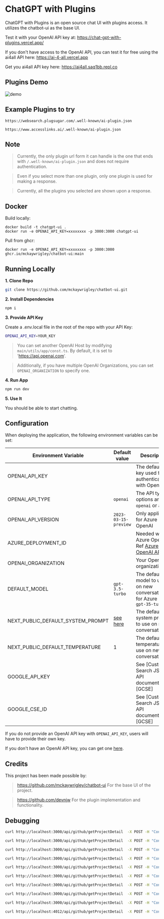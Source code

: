 # ChatGPT with Plugins

ChatGPT with Plugins is an open source chat UI with plugins access. It utilizes the chatbot-ui as the base UI.

Test it with your OpenAI API key at: <https://chat-gpt-with-plugins.vercel.app/>

If you don't have access to the OpenAI API, you can test it for free using the ai4all API here: <https://ai-4-all.vercel.app>

Get you ai4all API key here: <https://ai4all.saq1bb.repl.co>

## Plugins Demo

![demo](https://user-images.githubusercontent.com/48133047/246844909-ca71c866-5c9b-4795-b019-8998d3b43220.gif)

## Example Plugins to try

```https://websearch.plugsugar.com/.well-known/ai-plugin.json```

```https://www.accesslinks.ai/.well-known/ai-plugin.json```

## Note

> Currently, the only plugin url form it can handle is the one that ends with ```/.well-known/ai-plugin.json``` and does not require authentication.

> Even if you select more than one plugin, only one plugin is used for making a response.

> Currently, all the plugins you selected are shown upon a response.

## Docker

Build locally:

```shell
docker build -t chatgpt-ui .
docker run -e OPENAI_API_KEY=xxxxxxxx -p 3000:3000 chatgpt-ui
```

Pull from ghcr:

```
docker run -e OPENAI_API_KEY=xxxxxxxx -p 3000:3000 ghcr.io/mckaywrigley/chatbot-ui:main
```

## Running Locally

**1. Clone Repo**

```bash
git clone https://github.com/mckaywrigley/chatbot-ui.git
```

**2. Install Dependencies**

```bash
npm i
```

**3. Provide API Key**

Create a .env.local file in the root of the repo with your API Key:

```bash
OPENAI_API_KEY=YOUR_KEY
```

> You can set another OpenAI Host by modifying ```main/utils/app/const.ts```. By default, it is set to '<https://api.openai.com>'.

> Additionally, if you have multiple OpenAI Organizations, you can set `OPENAI_ORGANIZATION` to specify one.

**4. Run App**

```bash
npm run dev
```

**5. Use It**

You should be able to start chatting.

## Configuration

When deploying the application, the following environment variables can be set:

| Environment Variable              | Default value                  | Description                                                                                                                               |
| --------------------------------- | ------------------------------ | ----------------------------------------------------------------------------------------------------------------------------------------- |
| OPENAI_API_KEY                    |                                | The default API key used for authentication with OpenAI                                                                                   |                                    |
| OPENAI_API_TYPE                   | `openai`                       | The API type, options are `openai` or `azure`                                                                                             |
| OPENAI_API_VERSION                | `2023-03-15-preview`           | Only applicable for Azure OpenAI                                                                                                          |
| AZURE_DEPLOYMENT_ID               |                                | Needed when Azure OpenAI, Ref [Azure OpenAI API](https://learn.microsoft.com/zh-cn/azure/cognitive-services/openai/reference#completions) |
| OPENAI_ORGANIZATION               |                                | Your OpenAI organization ID                                                                                                               |
| DEFAULT_MODEL                     | `gpt-3.5-turbo`                | The default model to use on new conversations, for Azure use `gpt-35-turbo`                                                               |
| NEXT_PUBLIC_DEFAULT_SYSTEM_PROMPT | [see here](utils/app/const.ts) | The default system prompt to use on new conversations                                                                                     |
| NEXT_PUBLIC_DEFAULT_TEMPERATURE   | 1                              | The default temperature to use on new conversations                                                                                       |
| GOOGLE_API_KEY                    |                                | See [Custom Search JSON API documentation][GCSE]                                                                                          |
| GOOGLE_CSE_ID                     |                                | See [Custom Search JSON API documentation][GCSE]                                                                                          |

If you do not provide an OpenAI API key with `OPENAI_API_KEY`, users will have to provide their own key.

If you don't have an OpenAI API key, you can get one [here](https://platform.openai.com/account/api-keys).

## Credits

This project has been made possible by:

> <https://github.com/mckaywrigley/chatbot-ui> For the base UI of the project.

> <https://github.com/devnjw> For the plugin implementation and functionality.

## Debugging

```bash
curl http://localhost:3000/api/github/getProjectDetail  -X POST -H "Content-Type: application/json" -d '{"args": {"owner":"facebook","repo":"react"}}'  | jq
```

```bash
curl http://localhost:3000/api/github/getProjectDetail  -X POST -H "Content-Type: application/json" -d '{"args": {"owner":"anyenv","repo":"anyenv"}}'  | jq
```

```bash
curl http://localhost:3000/api/github/getProjectDetail  -X POST -H "Content-Type: application/json" -d '{"args": {"owner":"different-ai","repo":"chat-gpt-github"}}'  | jq
```

```bash
curl http://localhost:3000/api/github/getProjectDetail  -X POST -H "Content-Type: application/json" -d '{"args": {"owner":"danny-avila","repo":"LibreChat"}}'  | jq
```

```bash
curl http://localhost:3000/api/github/getProjectDetail  -X POST -H "Content-Type: application/json" -d '{"args": {"owner":"vlucas","repo":"phpdotenv"}}'  | jq
```

```bash
curl http://localhost:3000/api/github/getProjectDetail  -X POST -H "Content-Type: application/json" -d '{"args": {"owner":"peterw","repo":"Chat-with-Github-Repo"}}'  | jq
```

```bash
curl http://localhost:3000/api/github/getProjectDetail  -X POST -H "Content-Type: application/json" -d '{"args": {"owner":"hypertrons","repo":"hypertrons-crx"}}'  | jq
```

```bash
curl http://localhost:3000/api/github/getProjectDetail  -X POST -H "Content-Type: application/json" -d '{"args": {"owner":"meilisearch","repo":"meilisearch"}}'  | jq
```

```bash
curl http://localhost:3000/api/github/getProjectDetail  -X POST -H "Content-Type: application/json" -d '{"args": {"owner":"Significant-Gravitas","repo":"Auto-GPT"}}'  | jq
```

```bash
curl http://localhost:4012/api/github/getProjectDetail  -X POST -H "Content-Type: application/json" -d '{"args": {"owner":"LTopx","repo":"L-GPT"}}' | jq
```
